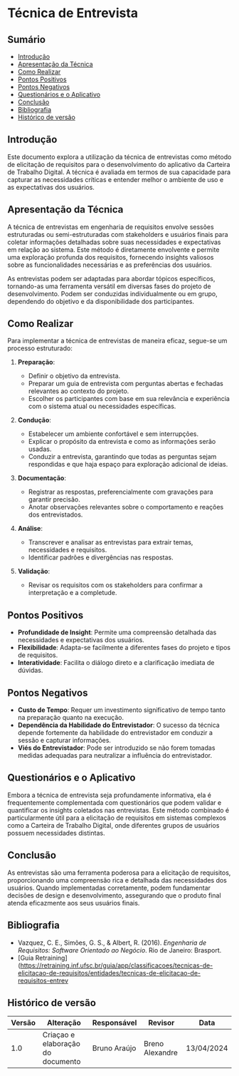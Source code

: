 # Técnica de Entrevista

## Sumário
- [Introdução](#Introdução)
- [Apresentação da Técnica](#Apresentação-da-Técnica)
- [Como Realizar](#Como-Realizar)
- [Pontos Positivos](#Pontos-Positivos)
- [Pontos Negativos](#Pontos-Negativos)
- [Questionários e o Aplicativo](#Questionários-e-o-Aplicativo)
- [Conclusão](#Conclusão)
- [Bibliografia](#Bibliografia)
- [Histórico de versão](#Histórico-de-versão)

## Introdução

Este documento explora a utilização da técnica de entrevistas como método de elicitação de requisitos para o desenvolvimento do aplicativo da Carteira de Trabalho Digital. A técnica é avaliada em termos de sua capacidade para capturar as necessidades críticas e entender melhor o ambiente de uso e as expectativas dos usuários.

## Apresentação da Técnica

A técnica de entrevistas em engenharia de requisitos envolve sessões estruturadas ou semi-estruturadas com stakeholders e usuários finais para coletar informações detalhadas sobre suas necessidades e expectativas em relação ao sistema. Este método é diretamente envolvente e permite uma exploração profunda dos requisitos, fornecendo insights valiosos sobre as funcionalidades necessárias e as preferências dos usuários.

As entrevistas podem ser adaptadas para abordar tópicos específicos, tornando-as uma ferramenta versátil em diversas fases do projeto de desenvolvimento. Podem ser conduzidas individualmente ou em grupo, dependendo do objetivo e da disponibilidade dos participantes.

## Como Realizar

Para implementar a técnica de entrevistas de maneira eficaz, segue-se um processo estruturado:

1. **Preparação**:
   - Definir o objetivo da entrevista.
   - Preparar um guia de entrevista com perguntas abertas e fechadas relevantes ao contexto do projeto.
   - Escolher os participantes com base em sua relevância e experiência com o sistema atual ou necessidades específicas.

2. **Condução**:
   - Estabelecer um ambiente confortável e sem interrupções.
   - Explicar o propósito da entrevista e como as informações serão usadas.
   - Conduzir a entrevista, garantindo que todas as perguntas sejam respondidas e que haja espaço para exploração adicional de ideias.

3. **Documentação**:
   - Registrar as respostas, preferencialmente com gravações para garantir precisão.
   - Anotar observações relevantes sobre o comportamento e reações dos entrevistados.

4. **Análise**:
   - Transcrever e analisar as entrevistas para extrair temas, necessidades e requisitos.
   - Identificar padrões e divergências nas respostas.

5. **Validação**:
   - Revisar os requisitos com os stakeholders para confirmar a interpretação e a completude.

## Pontos Positivos

- **Profundidade de Insight**: Permite uma compreensão detalhada das necessidades e expectativas dos usuários.
- **Flexibilidade**: Adapta-se facilmente a diferentes fases do projeto e tipos de requisitos.
- **Interatividade**: Facilita o diálogo direto e a clarificação imediata de dúvidas.

## Pontos Negativos

- **Custo de Tempo**: Requer um investimento significativo de tempo tanto na preparação quanto na execução.
- **Dependência da Habilidade do Entrevistador**: O sucesso da técnica depende fortemente da habilidade do entrevistador em conduzir a sessão e capturar informações.
- **Viés do Entrevistador**: Pode ser introduzido se não forem tomadas medidas adequadas para neutralizar a influência do entrevistador.

## Questionários e o Aplicativo

Embora a técnica de entrevista seja profundamente informativa, ela é frequentemente complementada com questionários que podem validar e quantificar os insights coletados nas entrevistas. Este método combinado é particularmente útil para a elicitação de requisitos em sistemas complexos como a Carteira de Trabalho Digital, onde diferentes grupos de usuários possuem necessidades distintas.

## Conclusão

As entrevistas são uma ferramenta poderosa para a elicitação de requisitos, proporcionando uma compreensão rica e detalhada das necessidades dos usuários. Quando implementadas corretamente, podem fundamentar decisões de design e desenvolvimento, assegurando que o produto final atenda eficazmente aos seus usuários finais.

## Bibliografia

- Vazquez, C. E., Simões, G. S., & Albert, R. (2016). *Engenharia de Requisitos: Software Orientado ao Negócio*. Rio de Janeiro: Brasport.
- [Guia Retraining](https://retraining.inf.ufsc.br/guia/app/classificacoes/tecnicas-de-elicitacao-de-requisitos/entidades/tecnicas-de-elicitacao-de-requisitos-entrev

## Histórico de versão

| Versão | Alteração | Responsável | Revisor | Data |
| - | - | - | - | - |
| 1.0 | Criaçao e elaboração do documento |Bruno Araújo | Breno Alexandre | 13/04/2024 |
